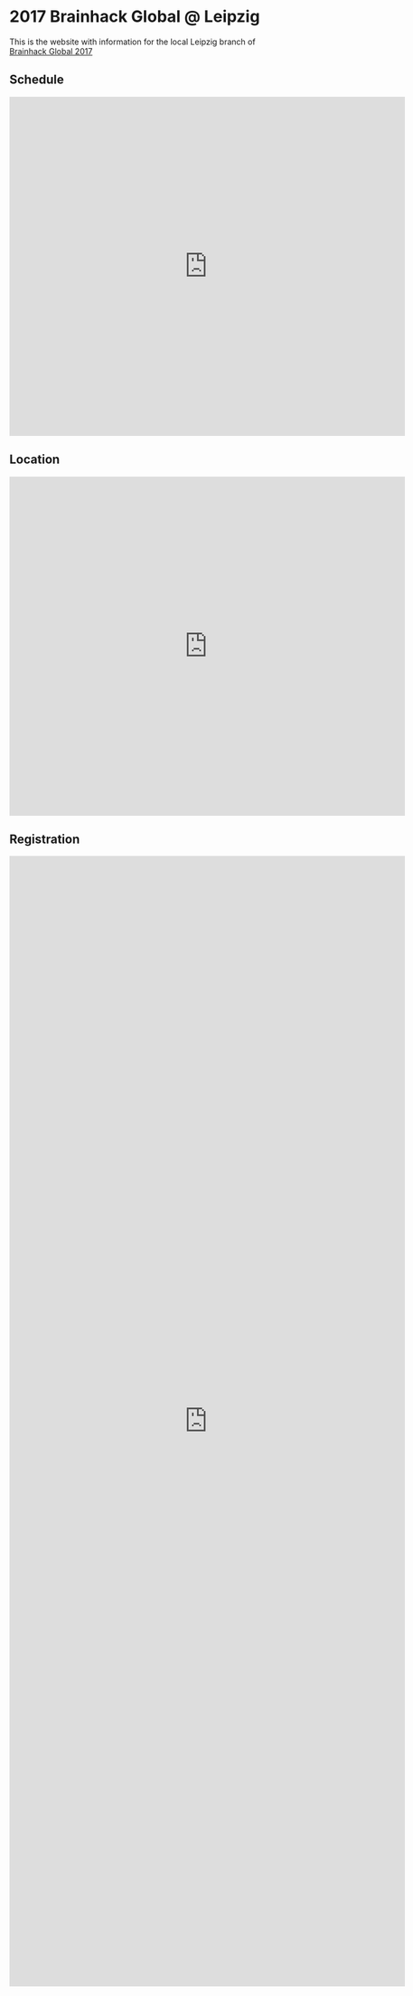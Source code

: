 # 2017 Brainhack Global @ Leipzig

This is the website with information for the local Leipzig branch of [Brainhack Global 2017](http://events.brainhack.org/global2017/)

## Schedule

<iframe src="https://calendar.google.com/calendar/embed?title=Brainhack%20Global%20%E2%80%93%20Leipzig&amp;showTitle=0&amp;showDate=0&amp;showCalendars=0&amp;mode=AGENDA&amp;height=600&amp;wkst=1&amp;bgcolor=%23FFFFFF&amp;src=mrmbtj7du1579lulhotg5d0ovc%40group.calendar.google.com&amp;color=%231B887A&amp;ctz=Europe%2FBerlin" style="border-width:0" width="700" height="600" frameborder="0" scrolling="no"></iframe>

## Location

<iframe src="https://www.google.com/maps/embed?pb=!1m18!1m12!1m3!1d9972.633131330651!2d12.398546849999999!3d51.32660845!2m3!1f0!2f0!3f0!3m2!1i1024!2i768!4f13.1!3m3!1m2!1s0x0%3A0x2856dce7b35998e4!2sMax+Planck+Institute+for+Human+Cognitive+and+Brain+Sciences!5e0!3m2!1sen!2sde!4v1486069790687" width="700" height="600" frameborder="0" style="border:0" allowfullscreen></iframe>

## Registration

<iframe src="https://docs.google.com/forms/d/e/1FAIpQLSfVSRwNlrdezTa-P917TpXpoDzHPKpmDTpTwiRXECwxWCOxrg/viewform?embedded=true" width="700" height="2000" frameborder="0" marginheight="0" marginwidth="0">Loading...</iframe>
